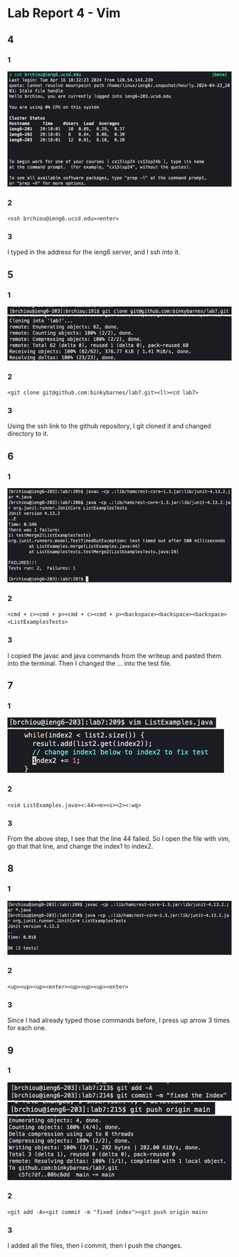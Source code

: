 # Lab Report 4 - Vim

## 4

### 1

![](4.png)

### 2

`<ssh brchiou@ieng6.ucsd.edu><enter>`

### 3

I typed in the address for the ieng6 server, and I ssh into it.

## 5

### 1

![](5.1.png)
![](5.2.png)

### 2

`<git clone git@github.com:binkybarnes/lab7.git><ll><cd lab7>`

### 3

Using the ssh link to the github repository, I git cloned it and changed directory to it.

## 6

### 1

![](6.png)

### 2

`<cmd + c><cmd + p><cmd + c><cmd + p><backspace><backspace><backspace><ListExamplesTests>`

### 3

I copied the javac and java commands from the writeup and pasted them into the terminal. Then I changed the ... into the test file.

## 7

### 1

![](7.1.png)
![](7.2.png)

### 2

`<vim ListExamples.java><:44><e><s><2><:wq>`

### 3

From the above step, I see that the line 44 failed. So I open the file with vim, go that that line, and change the index1 to index2.

## 8

### 1

![](8.png)

### 2

`<up><up><up><enter><up><up><up><enter>`

### 3

Since I had already typed those commands before, I press up arrow 3 times for each one.

## 9

### 1

![](9.1.png)
![](9.2.png)
![](9.3.png)

### 2

`<git add -A><git commit -m "fixed index"><git push origin main>`

### 3

I added all the files, then I commit, then I push the changes.
